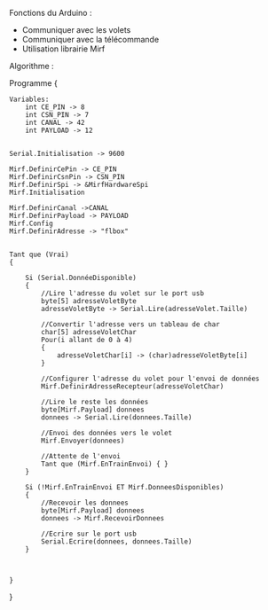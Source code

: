 Fonctions du Arduino :

- Communiquer avec les volets
- Communiquer avec la télécommande
- Utilisation librairie Mirf

Algorithme :

Programme
{
	
	Variables:
		int CE_PIN -> 8
		int CSN_PIN -> 7
		int CANAL -> 42
		int PAYLOAD -> 12


	Serial.Initialisation -> 9600
	
	Mirf.DefinirCePin -> CE_PIN
	Mirf.DefinirCsnPin -> CSN_PIN
	Mirf.DefinirSpi -> &MirfHardwareSpi
	Mirf.Initialisation
	
	Mirf.DefinirCanal ->CANAL
	Mirf.DefinirPayload -> PAYLOAD
	Mirf.Config
	Mirf.DefinirAdresse -> "flbox"
	
	
	Tant que (Vrai)
	{
		
		Si (Serial.DonnéeDisponible)
		{
			//Lire l'adresse du volet sur le port usb
			byte[5] adresseVoletByte
			adresseVoletByte -> Serial.Lire(adresseVolet.Taille)
			
			//Convertir l'adresse vers un tableau de char
			char[5] adresseVoletChar
			Pour(i allant de 0 à 4)
			{
				adresseVoletChar[i] -> (char)adresseVoletByte[i]
			}
			
			//Configurer l'adresse du volet pour l'envoi de données
			Mirf.DefinirAdresseRecepteur(adresseVoletChar)
			
			//Lire le reste les données
			byte[Mirf.Payload] donnees
			donnees -> Serial.Lire(donnees.Taille)
			
			//Envoi des données vers le volet
			Mirf.Envoyer(donnees)
			
			//Attente de l'envoi
			Tant que (Mirf.EnTrainEnvoi) { }	
		}
		
		Si (!Mirf.EnTrainEnvoi ET Mirf.DonneesDisponibles)
		{
			//Recevoir les donnees
			byte[Mirf.Payload] donnees
			donnees -> Mirf.RecevoirDonnees
			
			//Ecrire sur le port usb
			Serial.Ecrire(donnees, donnees.Taille)
		}
		
		
		
	}

}